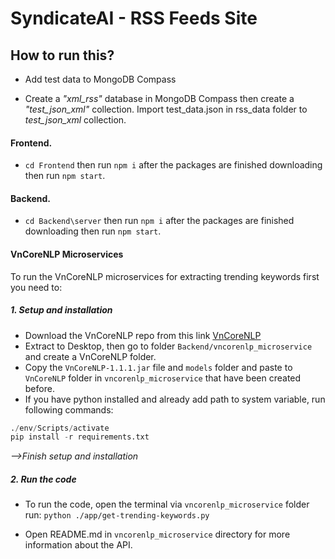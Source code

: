 # SyndicateAI - RSS Feeds Site

## How to run this?
* Add test data to MongoDB Compass
- Create a *"xml_rss"* database in MongoDB Compass then create a *"test_json_xml"* collection. Import test_data.json in rss_data folder to *test_json_xml* collection.

#### Frontend.
- `cd Frontend` then run `npm i` after the packages are finished downloading then run `npm start`.

#### Backend.
- `cd Backend\server` then run `npm i` after the packages are finished downloading then run `npm start`.

#### VnCoreNLP Microservices
To run the VnCoreNLP microservices for extracting trending keywords first you need to:
##### 1. Setup and installation
- Download the VnCoreNLP repo from this link [VnCoreNLP](https://github.com/vncorenlp/VnCoreNLP)
- Extract to Desktop, then go to folder `Backend/vncorenlp_microservice` and create a VnCoreNLP folder.
- Copy the `VnCoreNLP-1.1.1.jar` file and `models` folder and paste to `VnCoreNLP` folder in `vncorenlp_microservice` that have been created before.
- If you have python installed and already add path to system variable, run following commands:
```python -m venv env
./env/Scripts/activate
pip install -r requirements.txt
```
*-->Finish setup and installation*
##### 2. Run the code
- To run the code, open the terminal via `vncorenlp_microservice` folder run:
`python ./app/get-trending-keywords.py`

- Open README.md in `vncorenlp_microservice` directory for more information about the API.